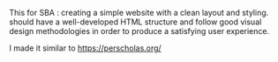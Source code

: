This for SBA : creating a simple website with a clean layout and styling. should have a well-developed HTML structure and follow good visual design methodologies in order to produce a satisfying user experience.

I made it similar to
https://perscholas.org/